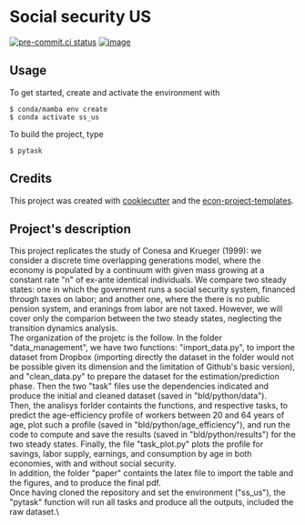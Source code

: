 # Social security US


[![pre-commit.ci status](https://results.pre-commit.ci/badge/github/lorezecca99/ss_us/main.svg)](https://results.pre-commit.ci/latest/github/lorezecca99/ss_us/main)
[![image](https://img.shields.io/badge/code%20style-black-000000.svg)](https://github.com/psf/black)

## Usage

To get started, create and activate the environment with

```console
$ conda/mamba env create
$ conda activate ss_us
```

To build the project, type

```console
$ pytask
```

## Credits

This project was created with [cookiecutter](https://github.com/audreyr/cookiecutter)
and the
[econ-project-templates](https://github.com/OpenSourceEconomics/econ-project-templates).

## Project's description

This project replicates the study of Conesa and Krueger (1999): we consider a discrete time overlapping generations model, 
where the economy is populated by a continuum with given mass 
growing at a constant rate "n" of ex-ante identical individuals.
We compare two steady states: 
one in which the government runs a social security system, financed 
through taxes on labor; and another one, where the there is no public 
pension system, and eranings from labor are not taxed. However, we will cover only 
the comparion between the two steady states, neglecting the transition dynamics analysis.\
The organization of the projetc is the follow.
In the folder "data_management", we have two functions: "import_data.py", to import the dataset from Dropbox (importing directly the dataset in the folder would not be possible given its dimension and the limitation of Github's basic version), and "clean_data.py" to prepare the dataset for the estimation/prediction phase. Then the two "task" files use the dependencies indicated and produce the initial and cleaned dataset (saved in "bld/python/data").\
Then, the analisys forlder containts the functions, and respective tasks, to predict the age-efficiency profile of workers between 20 and 64 years of age, plot such a profile (saved in "bld/python/age_efficiency"), and run the code to compute and save the results (saved in "bld/python/results") for the two steady states. Finally, the file "task_plot.py" plots the profile for savings, labor supply, earnings, and consumption by age in both economies, with and without social security.\
In addition, the folder "paper" containts the latex file to import the table and the figures, and to produce the final pdf.\
Once having cloned the repository and set the environment ("ss_us"), the "pytask" function will run all tasks and produce all the outputs, included the raw dataset.\

